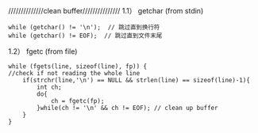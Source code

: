 //////////////clean buffer///////////////
1.1）	getchar (from stdin)

	while (getchar() != '\n');  // 跳过直到换行符
	while (getchar() != EOF);  // 跳过直到文件末尾
 
1.2）	fgetc (from file)

	while (fgets(line, sizeof(line), fp)) {  
 	//check if not reading the whole line
		if(strchr(line,'\n') == NULL && strlen(line) == sizeof(line)-1){
			int ch;
			do{
				ch = fgetc(fp);
			}while(ch != '\n' && ch != EOF); // clean up buffer
		}
	}
